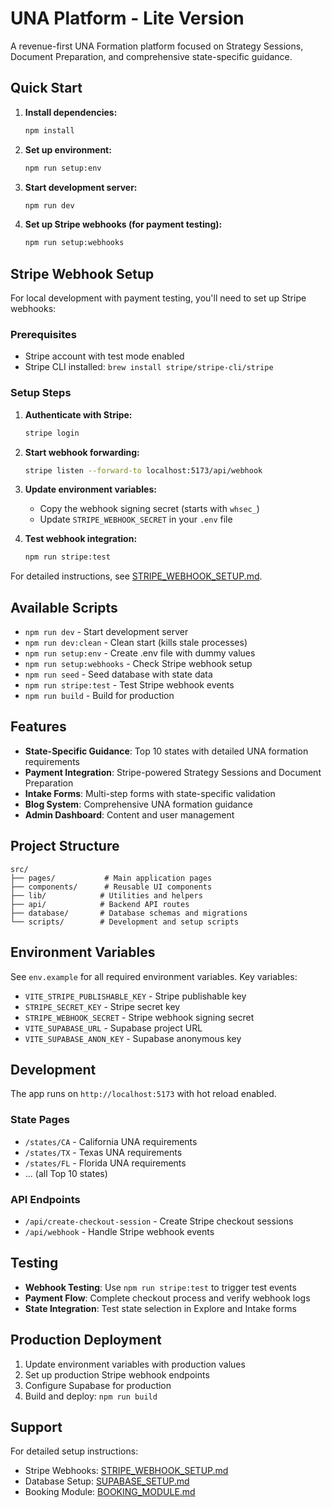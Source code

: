 # UNA Platform - Lite Version

A revenue-first UNA Formation platform focused on Strategy Sessions, Document Preparation, and comprehensive state-specific guidance.

## Quick Start

1. **Install dependencies:**
   ```bash
   npm install
   ```

2. **Set up environment:**
   ```bash
   npm run setup:env
   ```

3. **Start development server:**
   ```bash
   npm run dev
   ```

4. **Set up Stripe webhooks (for payment testing):**
   ```bash
   npm run setup:webhooks
   ```

## Stripe Webhook Setup

For local development with payment testing, you'll need to set up Stripe webhooks:

### Prerequisites
- Stripe account with test mode enabled
- Stripe CLI installed: `brew install stripe/stripe-cli/stripe`

### Setup Steps

1. **Authenticate with Stripe:**
   ```bash
   stripe login
   ```

2. **Start webhook forwarding:**
   ```bash
   stripe listen --forward-to localhost:5173/api/webhook
   ```

3. **Update environment variables:**
   - Copy the webhook signing secret (starts with `whsec_`)
   - Update `STRIPE_WEBHOOK_SECRET` in your `.env` file

4. **Test webhook integration:**
   ```bash
   npm run stripe:test
   ```

For detailed instructions, see [STRIPE_WEBHOOK_SETUP.md](./STRIPE_WEBHOOK_SETUP.md).

## Available Scripts

- `npm run dev` - Start development server
- `npm run dev:clean` - Clean start (kills stale processes)
- `npm run setup:env` - Create .env file with dummy values
- `npm run setup:webhooks` - Check Stripe webhook setup
- `npm run seed` - Seed database with state data
- `npm run stripe:test` - Test Stripe webhook events
- `npm run build` - Build for production

## Features

- **State-Specific Guidance**: Top 10 states with detailed UNA formation requirements
- **Payment Integration**: Stripe-powered Strategy Sessions and Document Preparation
- **Intake Forms**: Multi-step forms with state-specific validation
- **Blog System**: Comprehensive UNA formation guidance
- **Admin Dashboard**: Content and user management

## Project Structure

```
src/
├── pages/           # Main application pages
├── components/      # Reusable UI components
├── lib/            # Utilities and helpers
├── api/            # Backend API routes
├── database/       # Database schemas and migrations
└── scripts/        # Development and setup scripts
```

## Environment Variables

See `env.example` for all required environment variables. Key variables:

- `VITE_STRIPE_PUBLISHABLE_KEY` - Stripe publishable key
- `STRIPE_SECRET_KEY` - Stripe secret key
- `STRIPE_WEBHOOK_SECRET` - Stripe webhook signing secret
- `VITE_SUPABASE_URL` - Supabase project URL
- `VITE_SUPABASE_ANON_KEY` - Supabase anonymous key

## Development

The app runs on `http://localhost:5173` with hot reload enabled.

### State Pages
- `/states/CA` - California UNA requirements
- `/states/TX` - Texas UNA requirements
- `/states/FL` - Florida UNA requirements
- ... (all Top 10 states)

### API Endpoints
- `/api/create-checkout-session` - Create Stripe checkout sessions
- `/api/webhook` - Handle Stripe webhook events

## Testing

- **Webhook Testing**: Use `npm run stripe:test` to trigger test events
- **Payment Flow**: Complete checkout process and verify webhook logs
- **State Integration**: Test state selection in Explore and Intake forms

## Production Deployment

1. Update environment variables with production values
2. Set up production Stripe webhook endpoints
3. Configure Supabase for production
4. Build and deploy: `npm run build`

## Support

For detailed setup instructions:
- Stripe Webhooks: [STRIPE_WEBHOOK_SETUP.md](./STRIPE_WEBHOOK_SETUP.md)
- Database Setup: [SUPABASE_SETUP.md](./SUPABASE_SETUP.md)
- Booking Module: [BOOKING_MODULE.md](./BOOKING_MODULE.md)